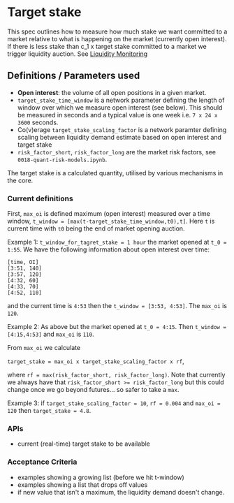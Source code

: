 # Target stake

This spec outlines how to measure how much stake we want committed to a market relative to what is happening on the market (currently open interest). If there is less stake than c_1 x target stake committed to a market we trigger liquidity auction. See [Liquidity Monitoring](./0035-liquidity-monitoring.md)

## Definitions / Parameters used
- **Open interest**: the volume of all open positions in a given market.
- `target_stake_time_window` is a network parameter defining the length of window over which we measure open interest (see below). This should be measured in seconds and a typical value is one week i.e. `7 x 24 x 3600` seconds. 
- Co(v)erage `target_stake_scaling_factor` is a network paramter defining scaling between liquidity demand estimate based on open interest and target stake
- `risk_factor_short`, `risk_factor_long` are the market risk factors, see `0018-quant-risk-models.ipynb`. 

The target stake is a calculated quantity, utilised by various mechanisms in the core.

### Current definitions

First, `max_oi` is defined  maximum (open interest) measured over a time window, 
`t_window = [max(t-target_stake_time_window,t0),t]`. Here `t` is current time with `t0` being the end of market opening auction.  

Example 1:
`t_window_for_tagret_stake = 1 hour`
the market opened at `t_0 = 1:55`. 
We have the following information about open interest over time:
```
[time, OI]
[3:51, 140]
[3:57, 120]
[4:32, 60]
[4:33, 70]
[4:52, 110]
```
and the current time is `4:53`
then the `t_window = [3:53, 4:53]`. The `max_oi` is `120`.

Example 2: As above but the market opened at `t_0 = 4:15`. Then `t_window = [4:15,4:53]` and `max_oi` is `110`. 

From `max_oi` we calculate 

`target_stake = max_oi x target_stake_scaling_factor x rf`,

where `rf = max(risk_factor_short, risk_factor_long)`. Note that currently we always have that `risk_factor_short >= risk_factor_long` but this could change once we go beyond futures... so safer to take a `max`.

Example 3: if `target_stake_scaling_factor = 10`, `rf = 0.004` and `max_oi = 120` then `target_stake = 4.8`.

### APIs
* current (real-time) target stake to be available

### Acceptance Criteria
* examples showing a growing list (before we hit t-window)
* examples showing a list that drops off values
* if new value that isn't a maximum, the liquidity demand doesn't change.

